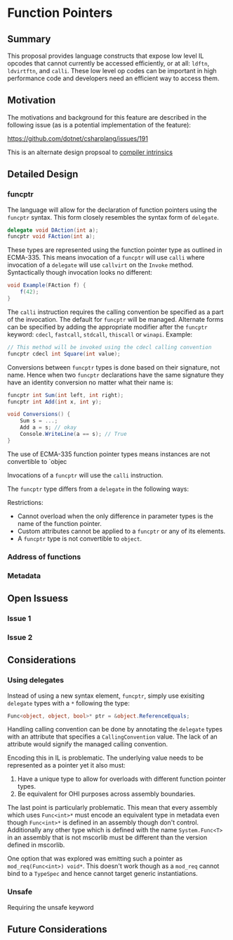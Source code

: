 # Function Pointers

## Summary
This proposal provides language constructs that expose low level IL opcodes that cannot currently
be accessed efficiently, or at all: `ldftn`, `ldvirtftn`, and `calli`. These low level op 
codes can be important in high performance code and developers need an efficient way to access 
them.

## Motivation
The motivations and background for this feature are described in the following issue (as is a 
potential implementation of the feature): 

https://github.com/dotnet/csharplang/issues/191

This is an alternate design propsoal to [compiler intrinsics](https://github.com/dotnet/csharplang/blob/master/proposals/intrinsics.md)

## Detailed Design 

### funcptr
The language will allow for the declaration of function pointers using the `funcptr` syntax. This form closely 
resembles the syntax form of `delegate`.

``` csharp
delegate void DAction(int a);
funcptr void FAction(int a);
```

These types are represented using the function pointer type as outlined in ECMA-335. This means invocation
of a `funcptr` will use `calli` where invocation of a `delegate` will use `callvirt` on the `Invoke` method.
Syntactically though invocation looks no different:

``` csharp
void Example(FAction f) {
    f(42);
}
```

The `calli` instruction requires the calling convention be specified as a part of the invocation. The default 
for `funcptr` will be managed. Alternate forms can be specified by adding the appropriate modifier after the 
`funcptr` keyword: `cdecl`, `fastcall`, `stdcall`, `thiscall` or `winapi`. Example:

``` csharp
// This method will be invoked using the cdecl calling convention
funcptr cdecl int Square(int value);
```

Conversions between `funcptr` types is done based on their signature, not name. Hence when two `funcptr` 
declarations have the same signature they have an identity conversion no matter what their name is:

``` csharp
funcptr int Sum(int left, int right);
funcptr int Add(int x, int y);

void Conversions() {
    Sum s = ...;
    Add a = s; // okay
    Console.WriteLine(a == s); // True
}
```

The use of ECMA-335 function pointer types means instances are not convertible to `objec

Invocations of a `funcptr` will use the `calli` instruction. 

The `funcptr` type differs from a `delegate` in the following ways:

Restrictions:

- Cannot overload when the only difference in parameter types is the name of the function pointer. 
- Custom attributes cannot be applied to a `funcptr` or any of its elements.
- A `funcptr` type is not convertible to `object`. 

### Address of functions

### Metadata


## Open Issuess

### Issue 1

### Issue 2

## Considerations

### Using delegates
Instead of using a new syntax element, `funcptr`, simply use exisiting `delegate` types with a `*` following the type:

``` csharp
Func<object, object, bool>* ptr = &object.ReferenceEquals;
```

Handling calling convention can be done by annotating the `delegate` types with an attribute that specifies 
a `CallingConvention` value. The lack of an attribute would signify the managed calling convention.

Encoding this in IL is problematic. The underlying value needs to be represented as a pointer yet it also must:

1. Have a unique type to allow for overloads with different function pointer types. 
1. Be equivalent for OHI purposes across assembly boundaries.

The last point is particularly problematic. This mean that every assembly which uses `Func<int>*` must encode 
an equivalent type in metadata even though `Func<int>*` is defined in an assembly though don't control. 
Additionally any other type which is defined with the name `System.Func<T>` in an assembly that is not mscorlib 
must be different than the version defined in mscorlib.

One option that was explored was emitting such a pointer as `mod_req(Func<int>) void*`. This doesn't 
work though as a `mod_req` cannot bind to a `TypeSpec` and hence cannot target generic instantiations.

### Unsafe
Requiring the unsafe keyword 

## Future Considerations
